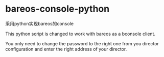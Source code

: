 bareos-console-python
=====================

采用python实现bareos的console

This python script is changed to work with bareos as a bconsole client.


You only need to change the password to the right one from you director configuration and enter the right address of your director.
